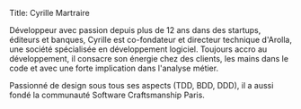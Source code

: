 Title: Cyrille Martraire

Développeur avec passion depuis plus de 12 ans dans des startups, éditeurs et banques, Cyrille est co-fondateur et directeur technique d'Arolla, une société spécialisée en développement logiciel.
Toujours accro au développement, il consacre son énergie chez des clients, les mains dans le code et avec une forte implication dans l'analyse métier. 

Passionné de design sous tous ses aspects (TDD, BDD, DDD), il a aussi fondé la communauté Software Craftsmanship Paris.
